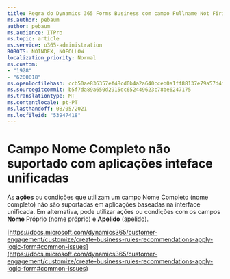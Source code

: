 ```yaml
---
title: Regra do Dynamics 365 Forms Business com campo Fullname Not Firing
ms.author: pebaum
author: pebaum
ms.audience: ITPro
ms.topic: article
ms.service: o365-administration
ROBOTS: NOINDEX, NOFOLLOW
localization_priority: Normal
ms.custom:
- "1928"
- "6200018"
ms.openlocfilehash: ccb50ae836357ef48cd0b4a2a640cceb0a1ff88137e79a57d4fcd9027994ce45
ms.sourcegitcommit: b5f7da89a650d2915dc652449623c78be6247175
ms.translationtype: MT
ms.contentlocale: pt-PT
ms.lasthandoff: 08/05/2021
ms.locfileid: "53947418"
---
```

# <a name="full-name-field-not-supported-with-unified-inteface-apps"></a>Campo Nome Completo não suportado com aplicações inteface unificadas

As **ações** ou condições que utilizam um campo Nome Completo (nome completo) não são suportadas em aplicações baseadas na interface unificada. Em alternativa, pode utilizar ações ou condições com os campos **Nome** Próprio (nome próprio) e **Apelido** (apelido).

[https://docs.microsoft.com/dynamics365/customer-engagement/customize/create-business-rules-recommendations-apply-logic-form#common-issues](https://docs.microsoft.com/dynamics365/customer-engagement/customize/create-business-rules-recommendations-apply-logic-form#common-issues)
